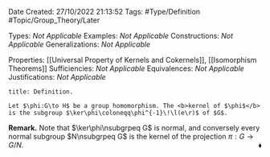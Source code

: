 <div class="topSpace"></div>

Date Created: 27/10/2022 21:13:52
Tags: #Type/Definition #Topic/Group_Theory/Later

Types: <i>Not Applicable</i>
Examples: <i>Not Applicable</i>
Constructions: <i>Not Applicable</i>
Generalizations: <i>Not Applicable</i>

Properties: [[Universal Property of Kernels and Cokernels]], [[Isomorphism Theorems]]
Sufficiencies: <i>Not Applicable</i>
Equivalences: <i>Not Applicable</i>
Justifications: <i>Not Applicable</i>

``` ad-Definition
title: Definition.

Let $\phi:G\to H$ be a group homomorphism. The <b>kernel of $\phi$</b> is the subgroup $\ker\phi\coloneqq\phi^{-1}\!\l(e\r)$ of $G$.

```

<b>Remark.</b> Note that $\ker\phi\nsubgrpeq G$ is normal, and conversely every normal subgroup $N\nsubgrpeq G$ is the kernel of the projection $\pi:G\to G/N$.<span style="float:right;">$\blacklozenge$</span>
